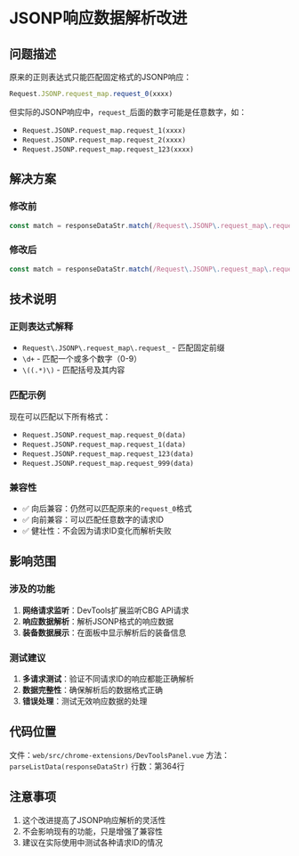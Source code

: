 # JSONP响应数据解析改进

## 问题描述
原来的正则表达式只能匹配固定格式的JSONP响应：
```javascript
Request.JSONP.request_map.request_0(xxxx)
```

但实际的JSONP响应中，`request_`后面的数字可能是任意数字，如：
- `Request.JSONP.request_map.request_1(xxxx)`
- `Request.JSONP.request_map.request_2(xxxx)`
- `Request.JSONP.request_map.request_123(xxxx)`

## 解决方案

### 修改前
```javascript
const match = responseDataStr.match(/Request\.JSONP\.request_map\.request_0\((.*)\)/)
```

### 修改后
```javascript
const match = responseDataStr.match(/Request\.JSONP\.request_map\.request_\d+\((.*)\)/)
```

## 技术说明

### 正则表达式解释
- `Request\.JSONP\.request_map\.request_` - 匹配固定前缀
- `\d+` - 匹配一个或多个数字（0-9）
- `\((.*)\)` - 匹配括号及其内容

### 匹配示例
现在可以匹配以下所有格式：
- `Request.JSONP.request_map.request_0(data)`
- `Request.JSONP.request_map.request_1(data)`
- `Request.JSONP.request_map.request_123(data)`
- `Request.JSONP.request_map.request_999(data)`

### 兼容性
- ✅ 向后兼容：仍然可以匹配原来的`request_0`格式
- ✅ 向前兼容：可以匹配任意数字的请求ID
- ✅ 健壮性：不会因为请求ID变化而解析失败

## 影响范围

### 涉及的功能
1. **网络请求监听**：DevTools扩展监听CBG API请求
2. **响应数据解析**：解析JSONP格式的响应数据
3. **装备数据展示**：在面板中显示解析后的装备信息

### 测试建议
1. **多请求测试**：验证不同请求ID的响应都能正确解析
2. **数据完整性**：确保解析后的数据格式正确
3. **错误处理**：测试无效响应数据的处理

## 代码位置
文件：`web/src/chrome-extensions/DevToolsPanel.vue`
方法：`parseListData(responseDataStr)`
行数：第364行

## 注意事项
1. 这个改进提高了JSONP响应解析的灵活性
2. 不会影响现有的功能，只是增强了兼容性
3. 建议在实际使用中测试各种请求ID的情况

